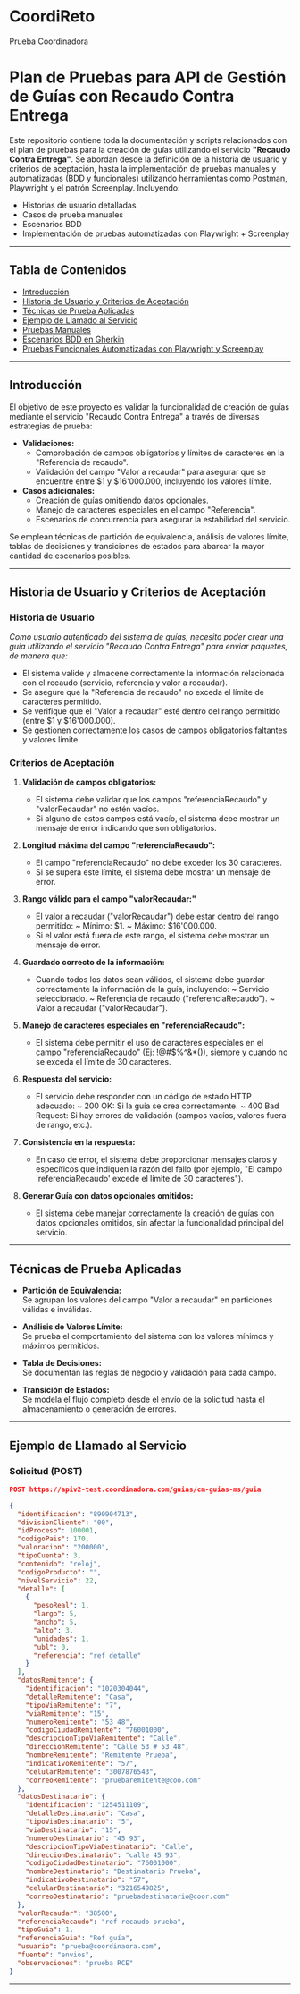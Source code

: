 # CoordiReto
 Prueba Coordinadora

# Plan de Pruebas para API de Gestión de Guías con Recaudo Contra Entrega

Este repositorio contiene toda la documentación y scripts relacionados con el plan de pruebas para la creación de guías utilizando el servicio **"Recaudo Contra Entrega"**. Se abordan desde la definición de la historia de usuario y criterios de aceptación, hasta la implementación de pruebas manuales y automatizadas (BDD y funcionales) utilizando herramientas como Postman, Playwright y el patrón Screenplay. Incluyendo:

- Historias de usuario detalladas
- Casos de prueba manuales
- Escenarios BDD
- Implementación de pruebas automatizadas con Playwright + Screenplay

---

## Tabla de Contenidos

- [Introducción](#introducción)
- [Historia de Usuario y Criterios de Aceptación](#historia-de-usuario-y-criterios-de-aceptación)
- [Técnicas de Prueba Aplicadas](#técnicas-de-prueba-aplicadas)
- [Ejemplo de Llamado al Servicio](#ejemplo-de-llamado-al-servicio)
- [Pruebas Manuales]((#https://drive.google.com/file/d/1mibWxpiqj6bJegFFmjYO6g30tjyt4012/view?usp=sharing))
- [Escenarios BDD en Gherkin](#https://drive.google.com/file/d/1mibWxpiqj6bJegFFmjYO6g30tjyt4012/view?usp=sharing)
- [Pruebas Funcionales Automatizadas con Playwright y Screenplay](#pruebas-funcionales-automatizadas-con-playwright-y-screenplay)

---

## Introducción

El objetivo de este proyecto es validar la funcionalidad de creación de guías mediante el servicio "Recaudo Contra Entrega" a través de diversas estrategias de prueba:

- **Validaciones:** 
  - Comprobación de campos obligatorios y límites de caracteres en la "Referencia de recaudo".
  - Validación del campo "Valor a recaudar" para asegurar que se encuentre entre $1 y $16'000.000, incluyendo los valores límite.
- **Casos adicionales:**
  - Creación de guías omitiendo datos opcionales.
  - Manejo de caracteres especiales en el campo "Referencia".
  - Escenarios de concurrencia para asegurar la estabilidad del servicio.

Se emplean técnicas de partición de equivalencia, análisis de valores límite, tablas de decisiones y transiciones de estados para abarcar la mayor cantidad de escenarios posibles.

---

## Historia de Usuario y Criterios de Aceptación

### Historia de Usuario

*Como usuario autenticado del sistema de guías, necesito poder crear una guía utilizando el servicio "Recaudo Contra Entrega" para enviar paquetes, de manera que:*

- El sistema valide y almacene correctamente la información relacionada con el recaudo (servicio, referencia y valor a recaudar).
- Se asegure que la "Referencia de recaudo" no exceda el límite de caracteres permitido.
- Se verifique que el "Valor a recaudar" esté dentro del rango permitido (entre $1 y $16'000.000).
- Se gestionen correctamente los casos de campos obligatorios faltantes y valores límite.

### Criterios de Aceptación

1. **Validación de campos obligatorios:**  
   - El sistema debe validar que los campos "referenciaRecaudo" y "valorRecaudar" no estén vacíos.
   - Si alguno de estos campos está vacío, el sistema debe mostrar un mensaje de error indicando que son obligatorios.

2. **Longitud máxima del campo "referenciaRecaudo":**  
   - El campo "referenciaRecaudo" no debe exceder los 30 caracteres.
   - Si se supera este límite, el sistema debe mostrar un mensaje de error.


3. **Rango válido para el campo "valorRecaudar:"**  
   - El valor a recaudar ("valorRecaudar") debe estar dentro del rango permitido:
     ~ Mínimo: $1.
     ~ Máximo: $16'000.000.
   - Si el valor está fuera de este rango, el sistema debe mostrar un mensaje de error.

4. **Guardado correcto de la información:**  
   - Cuando todos los datos sean válidos, el sistema debe guardar correctamente la información de la guía, incluyendo:
     ~ Servicio seleccionado.
     ~ Referencia de recaudo ("referenciaRecaudo").
     ~ Valor a recaudar ("valorRecaudar").


5. **Manejo de caracteres especiales en "referenciaRecaudo":**  
   - El sistema debe permitir el uso de caracteres especiales en el campo "referenciaRecaudo" (Ej: !@#$%^&*()), siempre y cuando no se exceda el 
     límite de 30 caracteres.

6. **Respuesta del servicio:**  
   - El servicio debe responder con un código de estado HTTP adecuado:
     ~ 200 OK: Si la guía se crea correctamente.
     ~ 400 Bad Request: Si hay errores de validación (campos vacíos, valores fuera de rango, etc.).


7. **Consistencia en la respuesta:**  
   - En caso de error, el sistema debe proporcionar mensajes claros y específicos que indiquen la razón del fallo (por ejemplo, "El campo 
     'referenciaRecaudo' excede el límite de 30 caracteres").
  
8. **Generar Guía con datos opcionales omitidos:**  
   - El sistema debe manejar correctamente la creación de guías con datos opcionales omitidos, sin afectar la funcionalidad principal del 
     servicio.

---

## Técnicas de Prueba Aplicadas

- **Partición de Equivalencia:**  
  Se agrupan los valores del campo "Valor a recaudar" en particiones válidas e inválidas.

- **Análisis de Valores Límite:**  
  Se prueba el comportamiento del sistema con los valores mínimos y máximos permitidos.

- **Tabla de Decisiones:**  
  Se documentan las reglas de negocio y validación para cada campo.

- **Transición de Estados:**  
  Se modela el flujo completo desde el envío de la solicitud hasta el almacenamiento o generación de errores.

---

## Ejemplo de Llamado al Servicio

### Solicitud (POST)

```json
POST https://apiv2-test.coordinadora.com/guias/cm-guias-ms/guia

{
  "identificacion": "890904713",
  "divisionCliente": "00",
  "idProceso": 100001,
  "codigoPais": 170,
  "valoracion": "200000",
  "tipoCuenta": 3,
  "contenido": "reloj",
  "codigoProducto": "",
  "nivelServicio": 22,
  "detalle": [
    {
      "pesoReal": 1,
      "largo": 5,
      "ancho": 5,
      "alto": 3,
      "unidades": 1,
      "ubl": 0,
      "referencia": "ref detalle"
    }
  ],
  "datosRemitente": {
    "identificacion": "1020304044",
    "detalleRemitente": "Casa",
    "tipoViaRemitente": "7",
    "viaRemitente": "15",
    "numeroRemitente": "53 48",
    "codigoCiudadRemitente": "76001000",
    "descripcionTipoViaRemitente": "Calle",
    "direccionRemitente": "Calle 53 # 53 48",
    "nombreRemitente": "Remitente Prueba",
    "indicativoRemitente": "57",
    "celularRemitente": "3007876543",
    "correoRemitente": "pruebaremitente@coo.com"
  },
  "datosDestinatario": {
    "identificacion": "1254511109",
    "detalleDestinatario": "Casa",
    "tipoViaDestinatario": "5",
    "viaDestinatario": "15",
    "numeroDestinatario": "45 93",
    "descripcionTipoViaDestinatario": "Calle",
    "direccionDestinatario": "calle 45 93",
    "codigoCiudadDestinatario": "76001000",
    "nombreDestinatario": "Destinatario Prueba",
    "indicativoDestinatario": "57",
    "celularDestinatario": "3216549825",
    "correoDestinatario": "pruebadestinatario@coor.com"
  },
  "valorRecaudar": "38500",
  "referenciaRecaudo": "ref recaudo prueba",
  "tipoGuia": 1,
  "referenciaGuia": "Ref guía",
  "usuario": "prueba@coordinaora.com",
  "fuente": "envios",
  "observaciones": "prueba RCE"
}

```
---
